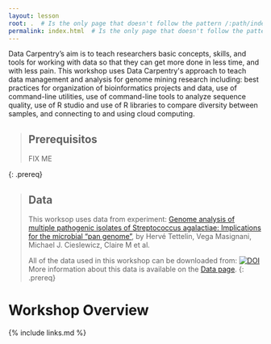 ```yaml
---
layout: lesson
root: .  # Is the only page that doesn't follow the pattern /:path/index.html
permalink: index.html  # Is the only page that doesn't follow the pattern /:path/index.html
---
```

Data Carpentry’s aim is to teach researchers basic concepts, skills, and tools 
for working
with data so that they can get more done in less time, and with less pain. This workshop uses 
Data Carpentry's approach to
teach data management and analysis for genome mining research including: 
best practices for organization of bioinformatics projects and data, use
of command-line utilities, use of command-line tools to analyze sequence quality, 
use of R studio and use of R libraries to compare diversity between samples, 
and connecting to and using cloud computing. 


> ## Prerequisitos
> 
> FIX ME
>
{: .prereq}


> ## Data
> 
> This worksop uses data from experiment: [Genome analysis of multiple pathogenic isolates of Streptococcus agalactiae: Implications for the microbial “pan genome”](https://www.pnas.org/doi/10.1073/pnas.0506758102), by Hervé Tettelin, Vega Masignani, Michael J. Cieslewicz, Claire M et al.
> 
> All of the data used in this workshop can be downloaded from:
> [![DOI](https://zenodo.org/badge/DOI/10.5281/zenodo.6636296.svg)](https://doi.org/10.5281/zenodo.6636296)
> More information about this data is available on the [Data page](https://czirion.github.io/comparative-genomics-workshop/data/index.html).
{: .prereq}

# Workshop Overview 

{% include links.md %}

